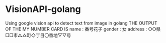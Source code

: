 ﻿# VisionAPI-golang
 Using google vision api to detect text from image in golang
THE OUTPUT OF THE MY NUMBER CARD IS
name : 番号花子
gender : 女
address : ○○県□□市△△町◇丁目〇番地▽▽号
